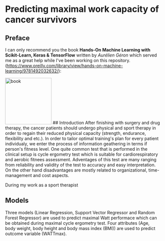 # Predicting maximal work capacity of cancer survivors
## Preface
I can only recommend you the book **Hands-On Machine Learning with Scikit-Learn, Keras & TensorFlow** written by *Aurélien Géron* which served me as a great help while I've been working on this repository.
(https://www.oreilly.com/library/view/hands-on-machine-learning/9781492032632/):

<img src="https://images-na.ssl-images-amazon.com/images/I/51aqYc1QyrL._SX379_BO1,204,203,200_.jpg" title="book" width="150" />
## Introduction
After finishing with surgery and drug therapy, the cancer patients should undergo physical and sport therapy in order to regain their reduced physical capacity (strength, endurance, flexibility and etc.). In order to tailor optimal training's plan for every patient individualy, we enter the process of information geathering in terms if person's fitness level. One quite common test that is performed in the clinical setup is cycle ergometry test which is suitable for cardiorespiratory and aerobic fitnees assessment. 
Adventages of this test are many ranging from reliability and validity of the test to accuracy and easy interpretation. On the other hand disadvantages are mostly related to organizational, time-management and cost aspects.

During my work as a sport therapist 
## Models
Three models (Linear Regression, Support Vector Regressor and Random Forest Regressor) are used to predict maximal Watt performace which can be obtained during maximal cycle ergometry test. Four attributes (Age, body weight, body height and body mass index (BMI)) are used to predict outcome variable (WATTmax). 
